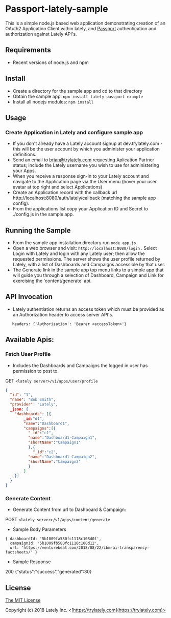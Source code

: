 # Passport-lately-sample

This is a simple node.js based web application demonstrating creation of an OAuth2 Application Client within lately, and [Passport](https://github.com/jaredhanson/passport) authentication and authorization against Lately API's. 

## Requirements

* Recent versions of node.js and npm

## Install

* Create a directory for the sample app and cd to that directory
* Obtain the sample app: `npm install lately-passport-example`
* Install all nodejs modules: `npm install` 

## Usage

### Create Application in Lately and configure sample app

* If you don't already have a Lately account signup at dev.trylately.com - this will be the user account by which you administer your application definitions. 
* Send an email to brian@trylately.com requesting Aplication Partner status; include the Lately username you wish to use for administering your Apps.
* When you receive a response sign-in to your Lately account and navigate to the Application page via the User menu (hover your user avatar at top right and select Applications)
* Create an Application record with the callback url http://localhost:8080/auth/lately/callback (matching the sample app config).
* From the applications list copy your Application ID and Secret to ./config.js in the sample app.

## Running the Sample

* From the sample app installation directory run `node app.js`
* Open a web browser and visit: `http://localhost:8080/login` . Select Login with Lately and login with any Lately user; then allow the requested permissions. The server shows the user profile returned by Lately, with a list of Dashboards and Campaigns accessible by that user. 
* The Generate link in the sample app top menu links to a simple app that will guide you through a selection of Dashboard, Campaign and Link for exercising the 'content/generate' api. 

## API Invocation

* Lately authentiation returns an access token which must be provided as an Authorization header to access server API's.

```
   headers: {'Authorization': 'Bearer <accessToken>'}
``` 

## Available Apis:

### Fetch User Profile

* Includes the Dashboards and Campaigns the logged in user has permission to post to. 

GET `<lately server>/v1/apps/user/profile`

```json
{
  "id": "1",
  "name": "Bob Smith",
  "provider": "Lately",  
  _json: {
    "dashboards": [{
    	_id:"d1",
    	"name":"Dashboard1",
    	"campaigns":[{
  	  	  "_id":"c1",
  	  	  "name":"Dashboard1-Campaign1",
  	  	  "shortName":"Campaign1"
    	  },{
    	  	"_id":"c2",
  	  	  "name":"Dashboard1-Campaign2",
  	  	  "shortName":"Campaign2"
    	  }
    	]
    }]
  }
}
```

### Generate Content

* Generate Content from url to Dashboard & Campaign:

POST `<lately server>/v1/apps/content/generate`

* Sample Body Parameters 

```
{ dashboardId: '5b1009fa580fc1118c108d0f',
  campaignId: '5b1009fb580fc1118c108d12',
  url: 'https://venturebeat.com/2018/08/22/ibm-ai-transparency-factsheets/' }
```

* Sample Response

 200 {"status":"success","generated":30}

## License

[The MIT License](http://opensource.org/licenses/MIT)

Copyright (c) 2018 Lately Inc. <[https://trylately.com](https://trylately.com)>


